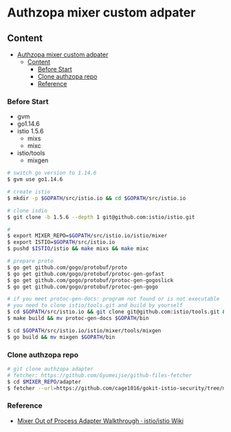 # Authzopa mixer custom adpater

## Content
- [Authzopa mixer custom adpater](#authzopa-mixer-custom-adpater)
  - [Content](#content)
    - [Before Start](#before-start)
    - [Clone authzopa repo](#clone-authzopa-repo)
    - [Reference](#reference)


### Before Start 
- gvm 
- go1.14.6
- istio 1.5.6
  - mixs
  - mixc
- istio/tools
  - mixgen

```bash
# switch go version to 1.14.6
$ gvm use go1.14.6

# create istio 
$ mkdir -p $GOPATH/src/istio.io && cd $GOPATH/src/istio.io

# clone isdio 
$ git clone -b 1.5.6 --depth 1 git@github.com:istio/istio.git

#
$ export MIXER_REPO=$GOPATH/src/istio.io/istio/mixer
$ export ISTIO=$GOPATH/src/istio.io
$ pushd $ISTIO/istio && make mixs && make mixc

# prepare proto
$ go get github.com/gogo/protobuf/proto
$ go get github.com/gogo/protobuf/protoc-gen-gofast
$ go get github.com/gogo/protobuf/protoc-gen-gogoslick
$ go get github.com/gogo/protobuf/protoc-gen-gogo

# if you meet protoc-gen-docs: program not found or is not executable
# you need to clone istio/tools.git and build by yourself
$ cd $GOPATH/src/istio.io && git clone git@github.com:istio/tools.git && cd $GOPATH/src/istio.io/tools/cmd/protoc-gen-docs/
$ make build && mv protoc-gen-docs $GOPATH/bin

$ cd $GOPATH/src/istio.io/istio/mixer/tools/mixgen
$ go build && mv mixgen $GOPATH/bin
```

### Clone authzopa repo

```bash
# git clone authzopa adapter
# fetcher: https://github.com/Gyumeijie/github-files-fetcher 
$ cd $MIXER_REPO/adapter
$ fetcher --url=https://github.com/cage1016/gokit-istio-security/tree/master/authzopa
```


### Reference
- [Mixer Out of Process Adapter Walkthrough · istio/istio Wiki](https://github.com/istio/istio/wiki/Mixer-Out-Of-Process-Adapter-Walkthrough)